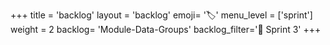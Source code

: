 +++
title = 'backlog'
layout = 'backlog'
emoji= '🏷️'
menu_level = ['sprint']
weight = 2
backlog= 'Module-Data-Groups'
backlog_filter='📅 Sprint 3'
+++
